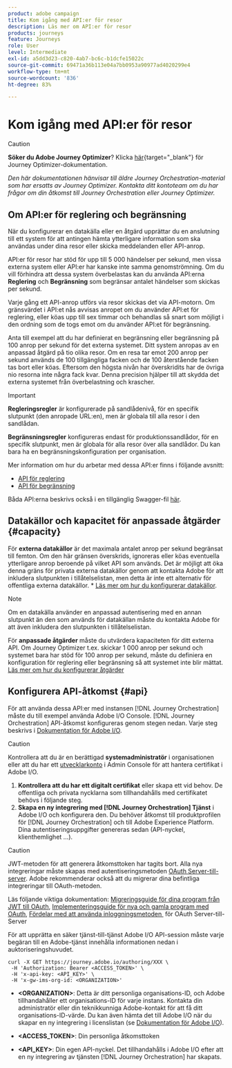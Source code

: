 ```yaml
---
product: adobe campaign
title: Kom igång med API:er för resor
description: Läs mer om API:er för resor
products: journeys
feature: Journeys
role: User
level: Intermediate
exl-id: a5dd3d23-c820-4ab7-bc6c-b1dcfe15022c
source-git-commit: 69471a36b113e04a7bb0953a90977ad4020299e4
workflow-type: tm+mt
source-wordcount: '836'
ht-degree: 83%

---
```


# Kom igång med API:er för resor


>[!CAUTION]
>
>**Söker du Adobe Journey Optimizer**? Klicka [här](https://experienceleague.adobe.com/sv/docs/journey-optimizer/using/ajo-home){target="_blank"} för Journey Optimizer-dokumentation.
>
>
>_Den här dokumentationen hänvisar till äldre Journey Orchestration-material som har ersatts av Journey Optimizer. Kontakta ditt kontoteam om du har frågor om din åtkomst till Journey Orchestration eller Journey Optimizer._


## Om API:er för reglering och begränsning

När du konfigurerar en datakälla eller en åtgärd upprättar du en anslutning till ett system för att antingen hämta ytterligare information som ska användas under dina resor eller skicka meddelanden eller API-anrop.

API:er för resor har stöd för upp till 5 000 händelser per sekund, men vissa externa system eller API:er har kanske inte samma genomströmning. Om du vill förhindra att dessa system överbelastas kan du använda API:erna **Reglering** och **Begränsning** som begränsar antalet händelser som skickas per sekund.

Varje gång ett API-anrop utförs via resor skickas det via API-motorn. Om gränsvärdet i API:et nås avvisas anropet om du använder API:et för reglering, eller köas upp till sex timmar och behandlas så snart som möjligt i den ordning som de togs emot om du använder API:et för begränsning.

Anta till exempel att du har definierat en begränsning eller begränsning på 100 anrop per sekund för det externa systemet. Ditt system anropas av en anpassad åtgärd på tio olika resor. Om en resa tar emot 200 anrop per sekund används de 100 tillgängliga facken och de 100 återstående facken tas bort eller köas. Eftersom den högsta nivån har överskridits har de övriga nio resorna inte några fack kvar. Denna precision hjälper till att skydda det externa systemet från överbelastning och krascher.

>[!IMPORTANT]
>
>**Regleringsregler** är konfigurerade på sandlådenivå, för en specifik slutpunkt (den anropade URL:en), men är globala till alla resor i den sandlådan.
>
>**Begränsningsregler** konfigureras endast för produktionssandlådor, för en specifik slutpunkt, men är globala för alla resor över alla sandlådor. Du kan bara ha en begränsningskonfiguration per organisation.

Mer information om hur du arbetar med dessa API:er finns i följande avsnitt:

* [API för reglering](capping.md)
* [API för begränsning](throttling.md)

Båda API:erna beskrivs också i en tillgänglig Swagger-fil [här](https://adobedocs.github.io/JourneyAPI/docs/).

## Datakällor och kapacitet för anpassade åtgärder {#capacity}

För **externa datakällor** är det maximala antalet anrop per sekund begränsat till femton. Om den här gränsen överskrids, ignoreras eller köas eventuella ytterligare anrop beroende på vilket API som används. Det är möjligt att öka denna gräns för privata externa datakällor genom att kontakta Adobe för att inkludera slutpunkten i tillåtelselistan, men detta är inte ett alternativ för offentliga externa datakällor. * [Läs mer om hur du konfigurerar datakällor](../datasource/about-data-sources.md).

>[!NOTE]
>
>Om en datakälla använder en anpassad autentisering med en annan slutpunkt än den som används för datakällan måste du kontakta Adobe för att även inkludera den slutpunkten i tillåtelselistan.

För **anpassade åtgärder** måste du utvärdera kapaciteten för ditt externa API. Om Journey Optimizer t.ex. skickar 1 000 anrop per sekund och systemet bara har stöd för 100 anrop per sekund, måste du definiera en konfiguration för reglering eller begränsning så att systemet inte blir mättat. [Läs mer om hur du konfigurerar åtgärder](../action/action.md)

## Konfigurera API-åtkomst {#api}

För att använda dessa API:er med instansen [!DNL Journey Orchestration] måste du till exempel använda Adobe I/O Console. [!DNL Journey Orchestration] API-åtkomst konfigureras genom stegen nedan. Varje steg beskrivs i [Dokumentation för Adobe I/O](https://www.adobe.io/authentication/auth-methods.html#!AdobeDocs/adobeio-auth/master/AuthenticationOverview/ServiceAccountIntegration.md).

>[!CAUTION]
>
>Kontrollera att du är en berättigad <b>systemadministratör</b> i organisationen eller att du har ett [utvecklarkonto](https://helpx.adobe.com/se/enterprise/using/manage-developers.html) i Admin Console för att hantera certifikat i Adobe I/O.

1. **Kontrollera att du har ett digitalt certifikat** eller skapa ett vid behov. De offentliga och privata nycklarna som tillhandahålls med certifikatet behövs i följande steg.
1. **Skapa en ny integrering med [!DNL Journey Orchestration] Tjänst** i Adobe I/O och konfigurera den. Du behöver åtkomst till produktprofilen för [!DNL Journey Orchestration] och till Adobe Experience Platform. Dina autentiseringsuppgifter genereras sedan (API-nyckel, klienthemlighet ...).

>[!CAUTION]
>
>JWT-metoden för att generera åtkomsttoken har tagits bort. Alla nya integreringar måste skapas med autentiseringsmetoden [OAuth Server-till-server](https://experienceleague.adobe.com/docs/experience-platform/landing/platform-apis/api-authentication.html?lang=sv-SE#select-oauth-server-to-server). Adobe rekommenderar också att du migrerar dina befintliga integreringar till OAuth-metoden.
>
>Läs följande viktiga dokumentation:
>[Migreringsguide för dina program från JWT till OAuth](https://developer.adobe.com/developer-console/docs/guides/authentication/ServerToServerAuthentication/migration/),
>[Implementeringsguide för nya och gamla program med OAuth](https://developer.adobe.com/developer-console/docs/guides/authentication/ServerToServerAuthentication/implementation/),
>[Fördelar med att använda inloggningsmetoden &#x200B;](https://developer.adobe.com/developer-console/docs/guides/authentication/ServerToServerAuthentication/migration/#why-oauth-server-to-server-credentials) för OAuth Server-till-Server

För att upprätta en säker tjänst-till-tjänst Adobe I/O API-session måste varje begäran till en Adobe-tjänst innehålla informationen nedan i auktoriseringshuvudet.

```
curl -X GET https://journey.adobe.io/authoring/XXX \
 -H 'Authorization: Bearer <ACCESS_TOKEN>' \
 -H 'x-api-key: <API_KEY>' \
 -H 'x-gw-ims-org-id: <ORGANIZATION>'
```

* **&lt;ORGANIZATION>**: Detta är ditt personliga organisations-ID, och Adobe tillhandahåller ett organisations-ID för varje instans. Kontakta din administratör eller din teknikkunniga Adobe-kontakt för att få ditt organisations-ID-värde. Du kan även hämta det till Adobe I/O när du skapar en ny integrering i licenslistan (se [Dokumentation för Adobe I/O](https://www.adobe.io/authentication/auth-methods.html#!AdobeDocs/adobeio-auth/master/AuthenticationOverview/ServiceAccountIntegration.md)).

* **&lt;ACCESS_TOKEN>**: Din personliga åtkomsttoken

* **&lt;API_KEY>**: Din egen API-nyckel. Det tillhandahålls i Adobe I/O efter att en ny integrering av tjänsten [!DNL Journey Orchestration] har skapats.
